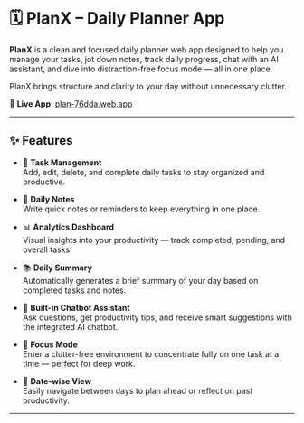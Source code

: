 # 🗓️ PlanX – Daily Planner App

**PlanX** is a clean and focused daily planner web app designed to help you manage your tasks, jot down notes, track daily progress, chat with an AI assistant, and dive into distraction-free focus mode — all in one place.

PlanX brings structure and clarity to your day without unnecessary clutter.

🔗 **Live App**: [plan-76dda.web.app](plan-76dda.web.app)

---

## ✨ Features

- 🧾 **Task Management**  
  Add, edit, delete, and complete daily tasks to stay organized and productive.

- 📝 **Daily Notes**  
  Write quick notes or reminders to keep everything in one place.

- 📊 **Analytics Dashboard**  
  Visual insights into your productivity — track completed, pending, and overall tasks.

- 📚 **Daily Summary**  
  Automatically generates a brief summary of your day based on completed tasks and notes.

- 💬 **Built-in Chatbot Assistant**  
  Ask questions, get productivity tips, and receive smart suggestions with the integrated AI chatbot.

- 🎯 **Focus Mode**  
  Enter a clutter-free environment to concentrate fully on one task at a time — perfect for deep work.

- 📅 **Date-wise View**  
  Easily navigate between days to plan ahead or reflect on past productivity.

---
